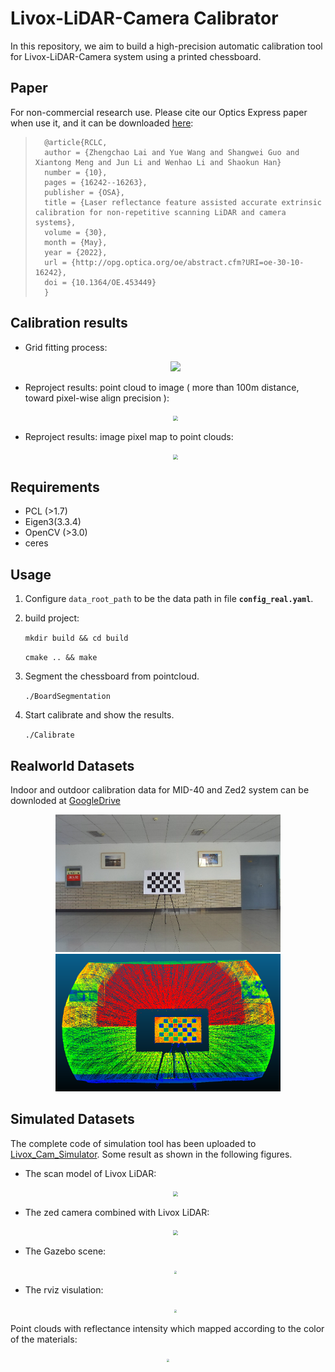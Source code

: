 # Livox-LiDAR-Camera Calibrator

In this repository, we aim to build a high-precision automatic calibration tool for Livox-LiDAR-Camera system using a printed chessboard.

## Paper

For non-commercial research use. Please cite our Optics Express paper when use it, and it can be downloaded  [here](https://opg.optica.org/oe/viewmedia.cfm?uri=oe-30-10-16242&seq=0):

> 		@article{RCLC,
> 		author = {Zhengchao Lai and Yue Wang and Shangwei Guo and Xiantong Meng and Jun Li and Wenhao Li and Shaokun Han}
> 		number = {10},
> 		pages = {16242--16263},
> 		publisher = {OSA},
> 		title = {Laser reflectance feature assisted accurate extrinsic calibration for non-repetitive scanning LiDAR and camera systems},
> 		volume = {30},
> 		month = {May},
> 		year = {2022},
> 		url = {http://opg.optica.org/oe/abstract.cfm?URI=oe-30-10-16242},
> 		doi = {10.1364/OE.453449}
> 		}

## Calibration results

- Grid fitting process:

  <div align=center><img src="resources/grid_fitting.gif" style="zoom:100%;" />

- Reproject results: point cloud to image ( more than 100m distance, toward pixel-wise align precision ):

  <div align=center><img src="resources/reprj-img.png" style="zoom:50%;" />

- Reproject results: image pixel map to point clouds:

  <div align=center><img src="resources/reprj-pc.png" style="zoom:50%;" /></div>

## Requirements
- PCL (>1.7)
- Eigen3(3.3.4)
- OpenCV (>3.0)
- ceres

## Usage

1. Configure `data_root_path` to be the data path in file **`config_real.yaml`**.

2. build project:

   ` mkdir build && cd build `

   `cmake .. && make` 

3. Segment the chessboard from pointcloud.

   `./BoardSegmentation`

4. Start calibrate and show the results.

   `./Calibrate`

## Realworld Datasets
Indoor and outdoor calibration data for MID-40 and Zed2 system can be downloded at [GoogleDrive](https://drive.google.com/drive/folders/1zLcwRlwguh5txwxgK075HkXIG-hlaE5V?usp=sharing)  

<div align=center><img src="resources/img_realworld.png" width="360" height="220"><img src="resources/pc_realworld.png" width="360" height="220"></div>


## Simulated Datasets

The complete code of simulation tool has been uploaded to   [Livox_Cam_Simulator](https://github.com/zhijianglu/Livox_Cam_Simulator.git). Some result as shown in the following figures.

- The scan model of Livox LiDAR:

  <div align=center><img src="resources/total.gif" style="zoom:50%;" /></div>

- The zed camera combined with Livox LiDAR:

  <div align=center><img src="resources/LC-model.png" style="zoom:50%;" /></div>

- The Gazebo scene:

   <div align=center><img src="resources/gazebo_scene.png" style="zoom:30%;" /></div>

- The rviz visulation:

   
  
    <div align=center><img src="resources/rviz_pc.png" style="zoom:30%;" /></div>

Point clouds with reflectance intensity which mapped according to the color of the materials:

 <div align=center><img src="resources/with_intensity.png" style="zoom:30%;" /></div>
